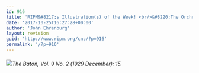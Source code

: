 ```yaml
---
id: 916
title: 'RIPM&#8217;s Illustration(s) of the Week! <br/>&#8220;The Orchestra Player&#8217;s Idea of a Modern Score&#8221;<br/>A battleground&#8230;with cavalry, cannons, bombs, and bullets.'
date: '2017-10-25T16:27:28+00:00'
author: 'John Ehrenburg'
layout: revision
guid: 'http://www.ripm.org/cnc/?p=916'
permalink: '/?p=916'
---
```


###### ![](http://www.ripm.org/cnc/wp-content/uploads/2017/10/3-graphic-score.jpg)*The Baton*, Vol. 9 No. 2 (1929 December): 15.
